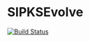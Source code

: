 # SIPKSEvolve

[![Build Status](https://github.com/dknatan/SIPKSEvolve.jl/actions/workflows/CI.yml/badge.svg?branch=main)](https://github.com/dknatan/SIPKSEvolve.jl/actions/workflows/CI.yml?query=branch%3Amain)
